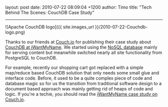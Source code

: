 layout: post
date: 2010-07-22 08:09:04 +1200
author: Timo
title: "Tech Behind The Scenes: CouchDB Case Study"



----

![Apache CouchDB logo]({{ site.images_url }}/2010-07-22-Couchdb-logo.png)

Thanks to our friends at [Couch.io](http://archived.link/http://couch.io) for publishing their case study about [CouchDB at iWantMyName](http://archived.link/http://www.couch.io/case-study-iwantmyname). We started using the [NoSQL database](http://couchdb.apache.org/) mainly for serving content but meanwhile switched nearly all site functionality from PostgreSQL to CouchDB.

For example, recently our shopping cart got replaced with a simple map/reduce based CouchDB solution that only needs some small glue and interface code. Before, it used to be a quite complex piece of code and database magic so for us the transition from traditional software design to a document based approach was mainly getting rid of heaps of code and logic.
If you're a techie, you should read the [iWantMyName case study on Couch.io](http://archived.link/http://www.couch.io/case-study-iwantmyname).
